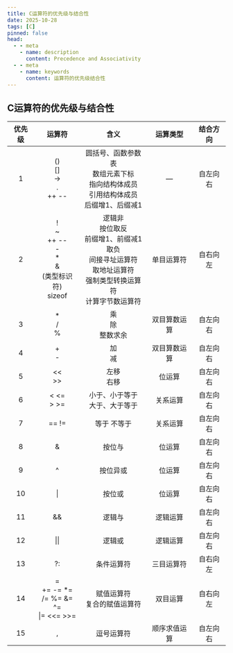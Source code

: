 ```yaml
---
title: C运算符的优先级与结合性
date: 2025-10-28
tags: [C]
pinned: false
head:
  - - meta
    - name: description
      content: Precedence and Associativity
  - - meta
    - name: keywords
      content: 运算符的优先级结合性
---
```

C运算符的优先级与结合性
---

|优先级|运算符|含义|运算类型|结合方向|
|:---:|:---:|:---:|:---:|:---:|
|1|()<br>[]<br>-><br>.<br>++ --|圆括号、函数参数表<br>数组元素下标<br>指向结构体成员<br>引用结构体成员<br>后缀增1、后缀减1|—|自左向右|
|2|!<br>~<br>++ --<br>-<br>*<br>&<br>(类型标识符)<br>sizeof|逻辑非<br>按位取反<br>前缀增1、前缀减1<br>取负<br>间接寻址运算符<br>取地址运算符<br>强制类型转换运算符<br>计算字节数运算符|单目运算符|自右向左|
|3|*<br>/<br>%|乘<br>除<br>整数求余|双目算数运算|自左向右|
|4|+<br>-|加<br>减|双目算数运算|自左向右|
|5|<<<br>>>|左移<br>右移|位运算|自左向右|
|6|< <=<br>> >=|小于、小于等于<br>大于、大于等于|关系运算|自左向右|
|7|== !=|等于 不等于|关系运算|自左向右|
|8|&|按位与|位运算|自左向右|
|9|^|按位异或|位运算|自左向右|
|10|\||按位或|位运算|自左向右|
|11|&&|逻辑与|逻辑运算|自左向右|
|12|\|\||逻辑或|逻辑运算|自左向右|
|13|?:|条件运算符|三目运算符|自右向左|
|14|=<br>+= -= *=<br>/= %= &= ^=<br> \|= <<= >>=|赋值运算符<br>复合的赋值运算符|双目运算|自右向左|
|15|,|逗号运算符|顺序求值运算|自左向右|
